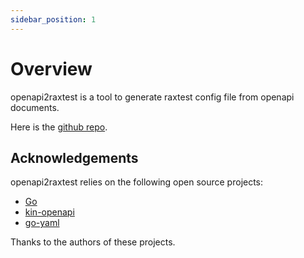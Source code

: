 ```yaml
---
sidebar_position: 1
---
```


# Overview

openapi2raxtest is a tool to generate raxtest config file from openapi documents.

Here is the [github repo](https://github.com/calloc134/openapi2raxtest).

## Acknowledgements

openapi2raxtest relies on the following open source projects:

 - [Go](https://golang.org/)
 - [kin-openapi](https://github.com/getkin/kin-openapi)
 - [go-yaml](https://gopkg.in/yaml.v2)
 

Thanks to the authors of these projects.